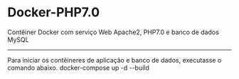 # Docker-PHP7.0
Contêiner Docker com serviço Web Apache2, PHP7.0 e banco de dados MySQL 

-------------------------------------------------------------------------------------------------

Para iniciar os contêineres de aplicação e banco de dados, executasse o comando abaixo.
  docker-compose up -d --build
  
  
